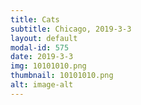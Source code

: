 ```yaml
---
title: Cats
subtitle: Chicago, 2019-3-3
layout: default
modal-id: 575
date: 2019-3-3
img: 10101010.png
thumbnail: 10101010.png
alt: image-alt
---
```

